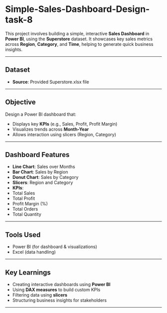 # Simple-Sales-Dashboard-Design-task-8

This project involves building a simple, interactive **Sales Dashboard** in **Power BI**, using the **Superstore** dataset. It showcases key sales metrics across **Region**, **Category**, and **Time**, helping to generate quick business insights.

---

##  Dataset

- **Source**: Provided Superstore.xlsx file

---

## Objective

Design a Power BI dashboard that:
- Displays key **KPIs** (e.g., Sales, Profit, Profit Margin)
- Visualizes trends across **Month-Year**
- Allows interaction using slicers (Region, Category)

---

## Dashboard Features

-  **Line Chart**: Sales over Months
-  **Bar Chart**: Sales by Region
-  **Donut Chart**: Sales by Category
-  **Slicers**: Region and Category
-  **KPIs**:
  - Total Sales
  - Total Profit
  - Profit Margin (%)
  - Total Orders
  - Total Quantity

---

## Tools Used

- Power BI (for dashboard & visualizations)
- Excel (data handling)

---

## Key Learnings

- Creating interactive dashboards using **Power BI**
- Using **DAX measures** to build custom KPIs
- Filtering data using **slicers**
- Structuring business insights for stakeholders

---

